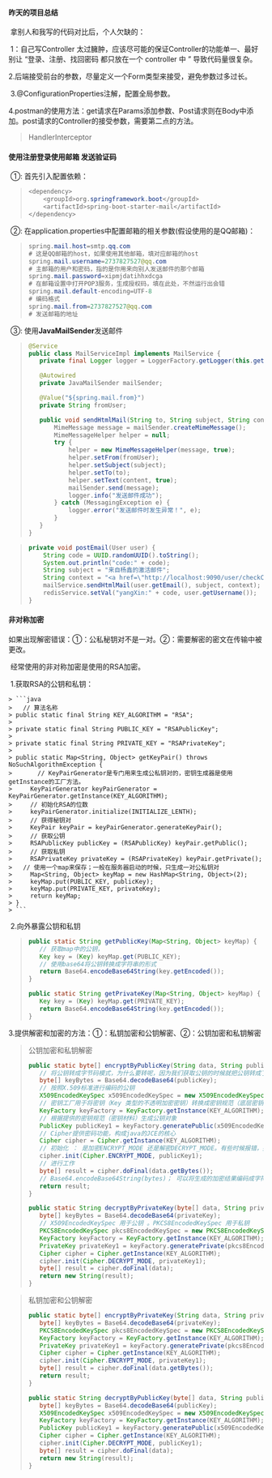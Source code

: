 ####  昨天的项目总结

​	拿别人和我写的代码对比后，个人欠缺的：

​	1：自己写Controller 太过臃肿，应该尽可能的保证Controller的功能单一、最好别让 “登录、注册、找回密码 都只放在一个 controller 中 ” 导致代码量很复杂。

​	2.后端接受前台的参数，尽量定义一个Form类型来接受，避免参数过多过长。

​	3.@ConfigurationProperties注解，配置全局参数。

​	4.postman的使用方法：get请求在Params添加参数、Post请求则在Body中添加。post请求的Controller的接受参数，需要第二点的方法。

> HandlerInterceptor

#### 使用注册登录使用邮箱 发送验证码

​	①: 首先引入配置依赖：

> ```java
> <dependency>
>     <groupId>org.springframework.boot</groupId>
>     <artifactId>spring-boot-starter-mail</artifactId>
> </dependency>
> ```

​	②: 在application.properties中配置邮箱的相关参数(假设使用的是QQ邮箱)：

>```java
>spring.mail.host=smtp.qq.com
># 这是QQ邮箱的host，如果使用其他邮箱，填对应邮箱的host
>spring.mail.username=2737827527@qq.com
># 主邮箱的用户和密码，指的是你用来向别人发送邮件的那个邮箱
>spring.mail.password=xipmjdatihhxdcga
># 在邮箱设置中打开POP3服务，生成授权码，填在此处，不然运行出会错
>spring.mail.default-encoding=UTF-8
># 编码格式
>spring.mail.from=2737827527@qq.com
># 发送邮箱的地址
>```

​	③: 使用**JavaMailSender**发送邮件

>```java
>@Service
>public class MailServiceImpl implements MailService {
>    private final Logger logger = LoggerFactory.getLogger(this.getClass());
>
>    @Autowired
>    private JavaMailSender mailSender;
>
>    @Value("${spring.mail.from}")
>    private String fromUser;
>
>    public void sendHtmlMail(String to, String subject, String content) {
>        MimeMessage message = mailSender.createMimeMessage();
>        MimeMessageHelper helper = null;
>        try {
>            helper = new MimeMessageHelper(message, true);
>            helper.setFrom(fromUser);
>            helper.setSubject(subject);
>            helper.setTo(to);
>            helper.setText(content, true);
>            mailSender.send(message);
>            logger.info("发送邮件成功");
>        } catch (MessagingException e) {
>            logger.error("发送邮件时发生异常！", e);
>        }
>    }
>}
>```

> ```java
> private void postEmail(User user) {
>     String code = UUID.randomUUID().toString();
>     System.out.println("code:" + code);
>     String subject = "来自杨鑫的激活邮件";
>     String context = "<a href=\"http://localhost:9090/user/checkCode?code=" + code + "\">激活请点击:" + code + "</a>";
>     mailService.sendHtmlMail(user.getEmail(), subject, context);
>     redisService.setVal("yangXin:" + code, user.getUsername());
> }
> ```



#### 非对称加密

​	如果出现解密错误：①：公私秘钥对不是一对。②：需要解密的密文在传输中被更改。

​	经常使用的非对称加密是使用的RSA加密。

​	1.获取RSA的公钥和私钥：

	> ```java
	> 	// 算法名称
	> public static final String KEY_ALGORITHM = "RSA";
	> 
	> private static final String PUBLIC_KEY = "RSAPublicKey";
	> 
	> private static final String PRIVATE_KEY = "RSAPrivateKey";
	> 
	> public static Map<String, Object> getKeyPair() throws NoSuchAlgorithmException {
	>    	// KeyPairGenerator是专门用来生成公私钥对的，密钥生成器是使用getInstance的工厂方法。
	>     KeyPairGenerator keyPairGenerator = KeyPairGenerator.getInstance(KEY_ALGORITHM);
	>     // 初始化RSA的位数
	>     keyPairGenerator.initialize(INITIALIZE_LENTH);
	>     // 获得秘钥对
	>     KeyPair keyPair = keyPairGenerator.generateKeyPair();
	>     // 获取公钥
	>     RSAPublicKey publicKey = (RSAPublicKey) keyPair.getPublic();
	>     // 获取私钥
	>     RSAPrivateKey privateKey = (RSAPrivateKey) keyPair.getPrivate();
	> 	// 使用一个map来保存；一般在服务器启动的时候，只生成一对公私钥对
	>     Map<String, Object> keyMap = new HashMap<String, Object>(2);
	>     keyMap.put(PUBLIC_KEY, publicKey);
	>     keyMap.put(PRIVATE_KEY, privateKey);
	>     return keyMap;
	> }
	> ```

​	2.向外暴露公钥和私钥

>```java
>public static String getPublicKey(Map<String, Object> keyMap) {
>    // 获取map中的公钥，
>    Key key = (Key) keyMap.get(PUBLIC_KEY);
>    // 使用base64将公钥转换成字符串的形式
>    return Base64.encodeBase64String(key.getEncoded());
>}
>
>public static String getPrivateKey(Map<String, Object> keyMap) {
>    Key key = (Key) keyMap.get(PRIVATE_KEY);
>    return Base64.encodeBase64String(key.getEncoded());
>}
>```

​	3.提供解密和加密的方法：①：私钥加密和公钥解密、②：公钥加密和私钥解密

>公钥加密和私钥解密
>
>```java
>public static byte[] encryptByPublicKey(String data, String publicKey) throws NoSuchAlgorithmException, InvalidKeySpecException, NoSuchPaddingException, InvalidKeyException, BadPaddingException, IllegalBlockSizeException {
>    // 将公钥转成字节码模式，为什么要转呢，因为我们获取公钥的时候就把公钥转成了字符串类型。
>    byte[] keyBytes = Base64.decodeBase64(publicKey);
>    // 按照X.509标准进行编码的公钥
>    X509EncodedKeySpec x509EncodedKeySpec = new X509EncodedKeySpec(keyBytes);
>    // 密钥工厂用于将密钥（Key 类型的不透明加密密钥）转换成密钥规范（底层密钥材料的透明表示）
>    KeyFactory keyFactory = KeyFactory.getInstance(KEY_ALGORITHM);
>    // 根据提供的密钥规范（密钥材料）生成公钥对象
>    PublicKey publicKey1 = keyFactory.generatePublic(x509EncodedKeySpec);
>    // Cipher提供密码功能，构成java的JCE的核心
>    Cipher cipher = Cipher.getInstance(KEY_ALGORITHM);
>    // 初始化 ： 是加密ENCRYPT_MODE 还是解密DECRYPT_MODE。有些时候报错，报字节码长度问题，有可能就是这里的 加解密模式写错了
>    cipher.init(Cipher.ENCRYPT_MODE, publicKey1);
>    // 进行工作
>    byte[] result = cipher.doFinal(data.getBytes());
>    // Base64.encodeBase64String(bytes)； 可以将生成的加密结果编码成字符串
>    return result;
>}
>
>public static String decryptByPrivateKey(byte[] data, String privateKey) throws NoSuchAlgorithmException, InvalidKeySpecException, NoSuchPaddingException, InvalidKeyException, BadPaddingException, IllegalBlockSizeException, IOException {
>    byte[] keyBytes = Base64.decodeBase64(privateKey);
>    // X509EncodedKeySpec 用于公钥 。PKCS8EncodedKeySpec 用于私钥
>    PKCS8EncodedKeySpec pkcs8EncodedKeySpec = new PKCS8EncodedKeySpec(keyBytes);
>    KeyFactory keyFactory = KeyFactory.getInstance(KEY_ALGORITHM);
>    PrivateKey privateKey1 = keyFactory.generatePrivate(pkcs8EncodedKeySpec);
>    Cipher cipher = Cipher.getInstance(KEY_ALGORITHM);
>    cipher.init(Cipher.DECRYPT_MODE, privateKey1);
>    byte[] result = cipher.doFinal(data);
>    return new String(result);
>}
>```

>私钥加密和公钥解密
>
>```java
>public static byte[] encryptByPrivateKey(String data, String privateKey) throws NoSuchAlgorithmException, InvalidKeySpecException, NoSuchPaddingException, InvalidKeyException, BadPaddingException, IllegalBlockSizeException {
>    byte[] keyBytes = Base64.decodeBase64(privateKey);
>    PKCS8EncodedKeySpec pkcs8EncodedKeySpec = new PKCS8EncodedKeySpec(keyBytes);
>    KeyFactory keyFactory = KeyFactory.getInstance(KEY_ALGORITHM);
>    PrivateKey privateKey1 = keyFactory.generatePrivate(pkcs8EncodedKeySpec);
>    Cipher cipher = Cipher.getInstance(KEY_ALGORITHM);
>    cipher.init(Cipher.ENCRYPT_MODE, privateKey1);
>    byte[] result = cipher.doFinal(data.getBytes());
>    return result;
>}
>
>public static String decryptByPublicKey(byte[] data, String publicKey) throws NoSuchAlgorithmException, InvalidKeySpecException, NoSuchPaddingException, InvalidKeyException, BadPaddingException, IllegalBlockSizeException {
>    byte[] keyBytes = Base64.decodeBase64(publicKey);
>    X509EncodedKeySpec x509EncodedKeySpec = new X509EncodedKeySpec(keyBytes);
>    KeyFactory keyFactory = KeyFactory.getInstance(KEY_ALGORITHM);
>    PublicKey publicKey1 = keyFactory.generatePublic(x509EncodedKeySpec);
>    Cipher cipher = Cipher.getInstance(KEY_ALGORITHM);
>    cipher.init(Cipher.DECRYPT_MODE, publicKey1);
>    byte[] result = cipher.doFinal(data);
>    return new String(result);
>}
>```

